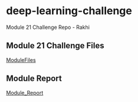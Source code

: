 # deep-learning-challenge
Module 21 Challenge Repo - Rakhi

## Module 21 Challenge Files 
[ModuleFiles](./deep_learning_challenge)

## Module Report
[Module_Report](./deep_learning_challenge/Report.md)

